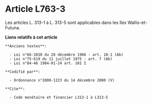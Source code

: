 # Article L763-3

Les articles L. 313-1 à L. 313-5 sont applicables dans les îles Wallis-et-Futuna.

**Liens relatifs à cet article**

	**Anciens textes**:

	  - Loi n°66-1010 du 28 décembre 1966 - art. 18-1 (Ab)
	  - Loi n°75-619 du 11 juillet 1975 - art. 7 (Ab)
	  - Loi n°84-46 1984-01-24 art. 101 I

	**Codifié par**:

	  - Ordonnance n°2000-1223 du 14 décembre 2000 (V)

	**Cite**:

	  - Code monétaire et financier L313-1 à L313-5

